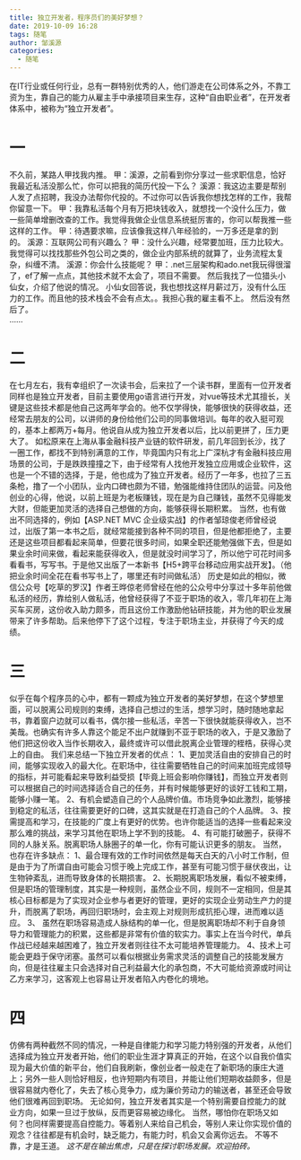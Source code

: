 ```yaml
---
title: 独立开发者，程序员们的美好梦想？
date: 2019-10-09 16:28
tags: 随笔
author: 邹溪源
categories:
  - 随笔
---
```



在IT行业或任何行业，总有一群特别优秀的人，他们游走在公司体系之外，不靠工资为生，靠自己的能力从雇主手中承接项目来生存，这种“自由职业者”，在开发者体系中，被称为“独立开发者”。
# 一
不久前，某路人甲找我内推。
甲：溪源，之前看到你分享过一些求职信息，恰好我最近私活没那么忙，你可以把我的简历代投一下么？
溪源：我这边主要是帮别人发了点招聘，我没办法帮你代投的。不过你可以告诉我你想找怎样的工作，我帮你留意一下。
甲：我靠私活每个月有万把块钱收入，就想找一个没什么压力，做一些简单增删改查的工作。我觉得我做企业信息系统挺厉害的，你可以帮我推一些这样的工作。
甲：待遇要求嘛，应该像我这样八年经验的，一万多还是拿的到的。
溪源：互联网公司有兴趣么？
甲：没什么兴趣，经常要加班，压力比较大。我觉得可以找找那些外包公司之类的，做企业内部系统的就算了，业务流程太复杂，纠缠不清。
溪源：你会什么技能呢？
甲：.net三层架构和ado.net我玩得很溜了，ef了解一点点，其他技术就不太会了，项目不需要。
然后我找了一位猎头小仙女，介绍了他说的情况。
小仙女回答说，我也想找这样月薪过万，没有什么压力的工作。而且他的技术栈会不会有点太。。我担心我的雇主看不上。
然后没有然后了。  
……  
# 二
在七月左右，我有幸组织了一次读书会，后来拉了一个读书群，里面有一位开发者同样也是独立开发者，目前主要使用go语言进行开发，对vue等技术尤其擅长，关键是这些技术都是他自己这两年学会的。他不仅学得快，能够很快的获得收益，还经常去朋友的公司，以讲师的身份给他们公司的同事做培训。每年的收入挺可观的，基本上都两万+每月。他说自从成为独立开发者以后，比以前更拼了，压力更大了。
如松原来在上海从事金融科技产业链的软件研发，前几年回到长沙，找了一圈工作，都找不到特别满意的工作，毕竟国内只有北上广深杭才有金融科技应用场景的公司，于是跌跌撞撞之下，由于经常有人找他开发独立应用或企业软件，这也是一个不错的选择，于是，他也成为了独立开发者。经历了一年多，也拉了三五条枪，撸了一个小团队，业内口碑也颇为不错，勉强能维持住团队的运营。问及他创业的心得，他说，以前上班是为老板赚钱，现在是为自己赚钱，虽然不见得能发大财，但能更加灵活的选择自己想做的方向，能够获得长期积累。
当然，也有做出不同选择的，例如【ASP.NET MVC 企业级实战】的作者邹琼俊老师曾经说过，出版了第一本书之后，就经常能接到各种不同的项目，但是他都拒绝了，主要还是这些项目都看起来简单，但要花很多时间，如果全职还能勉强做下去，但是如果业余时间来做，看起来能获得收入，但是就没时间学习了，所以他宁可花时间多看看书，写写书。于是他又出版了一本新书【H5+跨平台移动应用实战开发】。（他把业余时间全花在看书写书上了，哪里还有时间做私活）
历史是如此的相似，微信公众号【吃草的罗汉】作者王晔倞老师曾经在他的公众号中分享过十多年前他做私活的经历，靠给别人做私活，他曾经获得了不亚于职场的收入，零几年初在上海买车买房，这份收入助力颇多，而且这份工作激励他钻研技能，并为他的职业发展带来了许多帮助。后来他停下了这个过程，专注于职场主业，并获得了今天的成绩。
# 三
似乎在每个程序员的心中，都有一颗成为独立开发者的美好梦想，在这个梦想里面，可以脱离公司规则的束缚，选择自己想过的生活，想学习时，随时随地拿起书，靠着窗户边就可以看书，偶尔接一些私活，辛苦一下很快就能获得收入，岂不美哉。也确实有许多人靠这个能足不出户就赚到不亚于职场的收入，于是又激励了他们把这份收入当作长期收入，最终或许可以借此脱离企业管理的桎梏，获得心灵上的自由。
我们来总结一下独立开发者的优点：
1、更加灵活自由的安排自己的时间，能够实现收入的最大化。在职场中，往往需要牺牲自己的时间来加班完成领导的指标，并可能看起来导致利益受损【毕竟上班会影响你赚钱】，而独立开发者则可以根据自己的时间选择适合自己的任务，并有时候能够更好的谈好工钱和工期，能够小赚一笔。
2、有机会塑造自己的个人品牌价值。市场竞争如此激烈，能够接到稳定的私活，往往需要更好的口碑，这其实就是在打造自己的个人品牌。
3、按需提高和学习，在技能的广度上有更好的优势。也许你能适当的选择一些看起来没那么难的挑战，来学习其他在职场上学不到的技能。
4、有可能打破圈子，获得不同的人脉关系。脱离职场人脉圈子的单一化，你有可能认识更多的朋友。
当然，也存在许多缺点：
1、最合理有效的工作时间依然是每天白天的八小时工作制，但是由于为了所谓自由可能会习惯于晚上完成工作，甚至有可能习惯于昼伏夜出，让生物钟紊乱，进而导致身体的长期损害。
2、长期脱离职场发展，看似不被束缚，但是职场的管理制度，其实是一种规则，虽然企业不同，规则不一定相同，但是其核心目标都是为了实现对企业参与者更好的管理，更好的实现企业劳动生产力的提升，而脱离了职场，再回归职场时，会主观上对规则形成抗拒心理，进而难以适应。
3、 虽然在职场容易造成人脉结构的单一化，但是脱离职场却不利于自身领导力和管理能力的积累，这些都是非常有价值的软实力。事实上在当今时代，单兵作战已经越来越困难了，独立开发者则往往不太可能培养管理能力。
4、技术上可能会更趋于保守闭塞。虽然可以看似根据业务需求灵活的调整自己的技能发展方向，但是往往雇主只会选择对自己利益最大化的承包商，不大可能给资源或时间让乙方来学习，这客观上也容易让开发者陷入内卷化的境地。
# 四
仿佛有两种截然不同的情况，一种是自律能力和学习能力特别强的开发者，从他们选择成为独立开发者开始，他们的职业生涯才算真正的开始，在这个以自我价值实现为最大价值的新平台，他们自我刷新，像创业者一般走在了新职场的康庄大道上；另外一些人则恰好相反，也许短期内有项目，并能让他们短期收益颇多，但是很容易就内卷化了，失去了核心竞争力，成为廉价劳动力的输送者，甚至还会导致他们很难再回到职场。
无论如何，独立开发者其实是一个特别需要自控能力的就业方向，如果一旦过于放纵，反而更容易被边缘化。
当然，哪怕你在职场又如何？也同样需要提高自控能力。等着别人来给自己机会，等别人来让你实现价值的观念？往往都是有机会时，缺乏能力，有能力时，机会又会离你远去。
不等不靠，才是王道。
*这不是在输出焦虑，只是在探讨职场发展。欢迎拍砖。*
